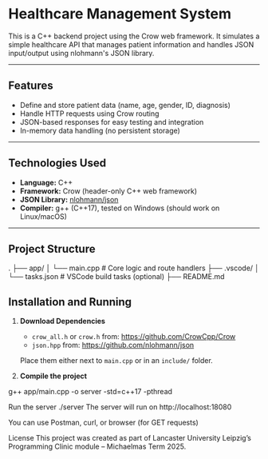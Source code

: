 # Healthcare Management System

This is a C++ backend project using the Crow web framework. It simulates a simple healthcare API that manages patient information and handles JSON input/output using nlohmann's JSON library.

---

## Features

- Define and store patient data (name, age, gender, ID, diagnosis)
- Handle HTTP requests using Crow routing
- JSON-based responses for easy testing and integration
- In-memory data handling (no persistent storage)

---

## Technologies Used

- **Language:** C++
- **Framework:** Crow (header-only C++ web framework)
- **JSON Library:** [nlohmann/json](https://github.com/nlohmann/json)
- **Compiler:** g++ (C++17), tested on Windows (should work on Linux/macOS)

---

## Project Structure

. ├── app/ │ └── main.cpp # Core logic and route handlers ├── .vscode/ │ └── tasks.json # VSCode build tasks (optional) ├── README.md

## Installation and Running

1. **Download Dependencies**

   - `crow_all.h` or `crow.h` from: https://github.com/CrowCpp/Crow
   - `json.hpp` from: https://github.com/nlohmann/json

   Place them either next to `main.cpp` or in an `include/` folder.

2. **Compile the project**

g++ app/main.cpp -o server -std=c++17 -pthread

Run the server
./server
The server will run on http://localhost:18080

You can use Postman, curl, or browser (for GET requests)

License
This project was created as part of Lancaster University Leipzig’s Programming Clinic module – Michaelmas Term 2025.






